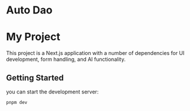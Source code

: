 # Auto Dao

# My Project

This project is a Next.js application with a number of dependencies for UI development, form handling, and AI functionality.

## Getting Started

you can start the development server:
```
pnpm dev

```
